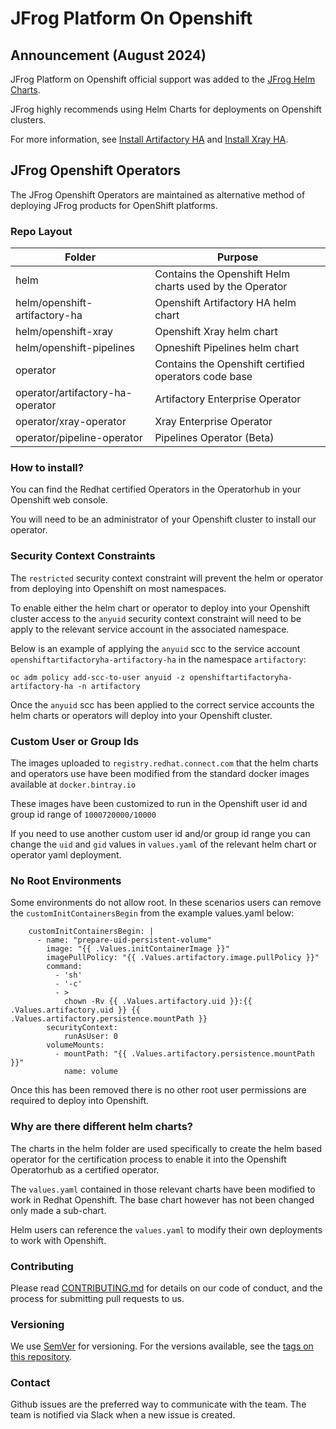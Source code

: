 # JFrog Platform On Openshift 

## Announcement (August 2024)  
JFrog Platform on Openshift official support was added to the [JFrog Helm Charts](https://github.com/jfrog/charts/tree/master). 

JFrog highly recommends using Helm Charts for deployments on Openshift clusters.

For more information, see [Install Artifactory HA](https://jfrog.com/help/r/jfrog-installation-setup-documentation/install-artifactory-ha-on-openshift) and [Install Xray HA](https://jfrog.com/help/r/jfrog-installation-setup-documentation/xray-ha-openshift-installation).

## JFrog Openshift Operators
The JFrog Openshift Operators are maintained as alternative method of deploying JFrog products for OpenShift platforms.

### Repo Layout

| Folder                          | Purpose                                                 |
|---------------------------------|---------------------------------------------------------|
| helm                            | Contains the Openshift Helm charts used by the Operator |
| helm/openshift-artifactory-ha   | Openshift Artifactory HA helm chart                     |
| helm/openshift-xray             | Openshift Xray helm chart                               |
| helm/openshift-pipelines        | Opneshift Pipelines helm chart                          | 
| operator                        | Contains the Openshift certified operators code base    |
| operator/artifactory-ha-operator| Artifactory Enterprise Operator                         |
| operator/xray-operator          | Xray Enterprise Operator                                |
| operator/pipeline-operator      | Pipelines Operator (Beta)                               |

### How to install?

You can find the Redhat certified Operators in the Operatorhub in your Openshift web console.

You will need to be an administrator of your Openshift cluster to install our operator.

### Security Context Constraints

The `restricted` security context constraint will prevent the helm or operator from deploying into Openshift on most namespaces.

To enable either the helm chart or operator to deploy into your Openshift cluster access to the `anyuid` security context constraint will need to be apply to the relevant service account in the associated namespace.

Below is an example of applying the `anyuid` scc to the service account `openshiftartifactoryha-artifactory-ha` in the namespace `artifactory`:

`oc adm policy add-scc-to-user anyuid -z openshiftartifactoryha-artifactory-ha -n artifactory`

Once the `anyuid` scc has been applied to the correct service accounts the helm charts or operators will deploy into your Openshift cluster.

### Custom User or Group Ids

The images uploaded to `registry.redhat.connect.com` that the helm charts and operators use have been modified from the standard docker images available at `docker.bintray.io`

These images have been customized to run in the Openshift user id and group id range of `1000720000/10000`

If you need to use another custom user id and/or group id range you can change the `uid` and `gid` values in `values.yaml` of the relevant helm chart or operator yaml deployment.

### No Root Environments

Some environments do not allow root. In these scenarios users can remove the `customInitContainersBegin` from the example values.yaml below:

````text
    customInitContainersBegin: |
      - name: "prepare-uid-persistent-volume"
        image: "{{ .Values.initContainerImage }}"
        imagePullPolicy: "{{ .Values.artifactory.image.pullPolicy }}"
        command:
          - 'sh'
          - '-c'
          - >
            chown -Rv {{ .Values.artifactory.uid }}:{{ .Values.artifactory.uid }} {{ .Values.artifactory.persistence.mountPath }}
        securityContext:
            runAsUser: 0
        volumeMounts:
          - mountPath: "{{ .Values.artifactory.persistence.mountPath }}"
            name: volume
````

Once this has been removed there is no other root user permissions are required to deploy into Openshift.

### Why are there different helm charts?

The charts in the helm folder are used specifically to create the helm based operator for the certification process to enable it into the Openshift Operatorhub as a certified operator.

The `values.yaml` contained in those relevant charts have been modified to work in Redhat Openshift. The base chart however has not been changed only made a sub-chart.

Helm users can reference the `values.yaml` to modify their own deployments to work with Openshift.

### Contributing
Please read [CONTRIBUTING.md](JFrog-Cloud-Installers/Openshift4/CONTRIBUTING.md) for details on our code of conduct, and the process for submitting pull requests to us.

### Versioning
We use [SemVer](http://semver.org/) for versioning. For the versions available, see the [tags on this repository](https://github.com/jfrog/JFrog-Cloud-Installers/tags).

### Contact

Github issues are the preferred way to communicate with the team. The team is notified via Slack when a new issue is created.
